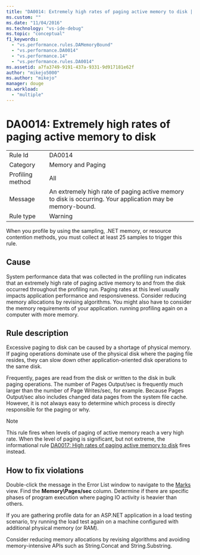 ```yaml
---
title: "DA0014: Extremely high rates of paging active memory to disk | Microsoft Docs"
ms.custom: ""
ms.date: "11/04/2016"
ms.technology: "vs-ide-debug"
ms.topic: "conceptual"
f1_keywords: 
  - "vs.performance.rules.DAMemoryBound"
  - "vs.performance.DA0014"
  - "vs.performance.14"
  - "vs.performance.rules.DA0014"
ms.assetid: a7fa3749-9191-437a-9331-9d917181e62f
author: "mikejo5000"
ms.author: "mikejo"
manager: douge
ms.workload: 
  - "multiple"
---
```

# DA0014: Extremely high rates of paging active memory to disk

|||  
|-|-|  
|Rule Id|DA0014|  
|Category|Memory and Paging|  
|Profiling method|All|  
|Message|An extremely high rate of paging active memory to disk is occurring. Your application may be memory-bound.|  
|Rule type|Warning|  

 When you profile by using the sampling, .NET memory, or resource contention methods, you must collect at least 25 samples to trigger this rule.  

## Cause  
 System performance data that was collected in the profiling run indicates that an extremely high rate of paging active memory to and from the disk occurred throughout the profiling run. Paging rates at this level usually impacts application performance and responsiveness. Consider reducing memory allocations by revising algorithms. You might also have to consider the memory requirements of your application. running profiling again on a computer with more memory.  

## Rule description  
 Excessive paging to disk can be caused by a shortage of physical memory. If paging operations dominate use of the physical disk where the paging file resides, they can slow down other application-oriented disk operations to the same disk.  

 Frequently, pages are read from the disk or written to the disk in bulk paging operations. The number of Pages Output/sec is frequently much larger than the number of Page Writes/sec, for example. Because Pages Output/sec also includes changed data pages from the system file cache. However, it is not always easy to determine which process is directly responsible for the paging or why.  

> [!NOTE]
>  This rule fires when levels of paging of active memory reach a very high rate. When the level of paging is significant, but not extreme, the informational rule [DA0017: High rates of paging active memory to disk](../profiling/da0017-high-rates-of-paging-active-memory-to-disk.md) fires instead.  

## How to fix violations  
 Double-click the message in the Error List window to navigate to the [Marks](../profiling/marks-view.md) view. Find the **Memory\Pages/sec** column. Determine if there are specific phases of program execution where paging IO activity is heavier than others.  

 If you are gathering profile data for an ASP.NET application in a load testing scenario, try running the load test again on a machine configured with additional physical memory (or RAM).  

 Consider reducing memory allocations by revising algorithms and avoiding memory-intensive APIs such as String.Concat and String.Substring.